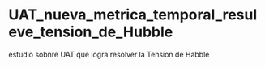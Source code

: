 # UAT_nueva_metrica_temporal_resuleve_tension_de_Hubble
estudio sobnre UAT que logra resolver la Tension de Habble
